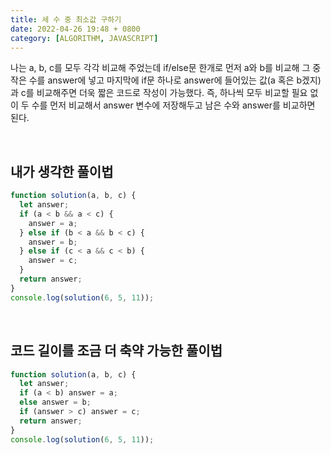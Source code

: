 ```yaml
---
title: 세 수 중 최소값 구하기
date: 2022-04-26 19:48 + 0800
category: [ALGORITHM, JAVASCRIPT]
---
```


나는 a, b, c를 모두 각각 비교해 주었는데 if/else문 한개로 먼저 a와 b를 비교해 그 중 작은 수를 answer에 넣고 마지막에 if문 하나로 answer에 들어있는 값(a 혹은 b겠지)과 c를 비교해주면 더욱 짧은 코드로 작성이 가능했다. 즉, 하나씩 모두 비교할 필요 없이 두 수를 먼저 비교해서 answer 변수에 저장해두고 남은 수와 answer를 비교하면 된다.

<br>

## 내가 생각한 풀이법

```js
function solution(a, b, c) {
  let answer;
  if (a < b && a < c) {
    answer = a;
  } else if (b < a && b < c) {
    answer = b;
  } else if (c < a && c < b) {
    answer = c;
  }
  return answer;
}
console.log(solution(6, 5, 11));
```

<br>

## 코드 길이를 조금 더 축약 가능한 풀이법

```js
function solution(a, b, c) {
  let answer;
  if (a < b) answer = a;
  else answer = b;
  if (answer > c) answer = c;
  return answer;
}
console.log(solution(6, 5, 11));
```
